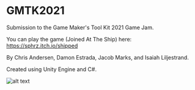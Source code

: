 # GMTK2021
 Submission to the Game Maker's Tool Kit 2021 Game Jam.

You can play the game (Joined At The Ship) here: https://sphrz.itch.io/shipped

By Chris Andersen, Damon Estrada, Jacob Marks, and Isaiah Liljestrand.

Created using Unity Engine and C#.

![alt text](screenshot1.jpg "Gameplay Screenshot.")